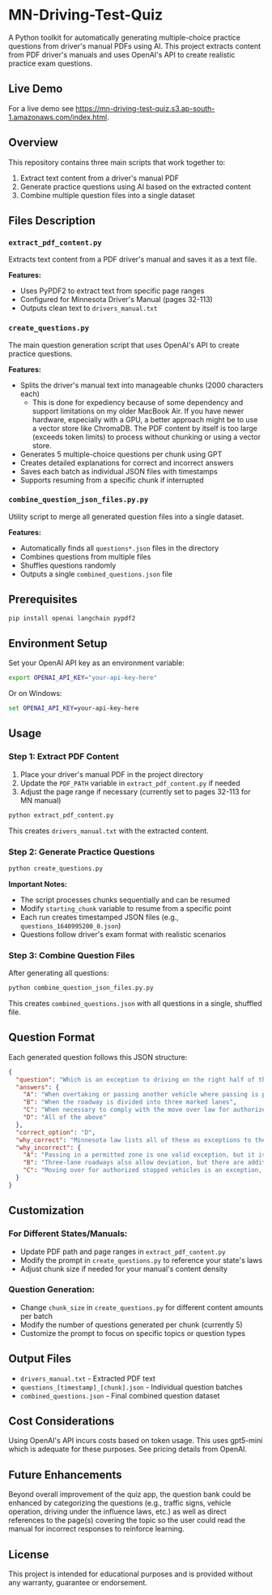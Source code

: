# MN-Driving-Test-Quiz

A Python toolkit for automatically generating multiple-choice practice questions from driver's manual PDFs using AI. This project extracts content from PDF driver's manuals and uses OpenAI's API to create realistic practice exam questions.

## Live Demo

For a live demo see https://mn-driving-test-quiz.s3.ap-south-1.amazonaws.com/index.html.

## Overview

This repository contains three main scripts that work together to:
1. Extract text content from a driver's manual PDF
2. Generate practice questions using AI based on the extracted content
3. Combine multiple question files into a single dataset

## Files Description

### `extract_pdf_content.py`
Extracts text content from a PDF driver's manual and saves it as a text file.

**Features:**
- Uses PyPDF2 to extract text from specific page ranges
- Configured for Minnesota Driver's Manual (pages 32-113)
- Outputs clean text to `drivers_manual.txt`

### `create_questions.py`
The main question generation script that uses OpenAI's API to create practice questions.

**Features:**
- Splits the driver's manual text into manageable chunks (2000 characters each)
  -  This is done for expediency because of some dependency and support limitations on my older MacBook Air. If you have newer hardware, especially with a GPU, a better approach might be to use a vector store like ChromaDB. The PDF content by itself is too large (exceeds token limits) to process without chunking or using a vector store.
- Generates 5 multiple-choice questions per chunk using GPT
- Creates detailed explanations for correct and incorrect answers
- Saves each batch as individual JSON files with timestamps
- Supports resuming from a specific chunk if interrupted

### `combine_question_json_files.py.py`
Utility script to merge all generated question files into a single dataset.

**Features:**
- Automatically finds all `questions*.json` files in the directory
- Combines questions from multiple files
- Shuffles questions randomly
- Outputs a single `combined_questions.json` file

## Prerequisites

```bash
pip install openai langchain pypdf2
```

## Environment Setup

Set your OpenAI API key as an environment variable:

```bash
export OPENAI_API_KEY="your-api-key-here"
```

Or on Windows:
```cmd
set OPENAI_API_KEY=your-api-key-here
```

## Usage

### Step 1: Extract PDF Content

1. Place your driver's manual PDF in the project directory
2. Update the `PDF_PATH` variable in `extract_pdf_content.py` if needed
3. Adjust the page range if necessary (currently set to pages 32-113 for MN manual)

```bash
python extract_pdf_content.py
```

This creates `drivers_manual.txt` with the extracted content.

### Step 2: Generate Practice Questions

```bash
python create_questions.py
```

**Important Notes:**
- The script processes chunks sequentially and can be resumed
- Modify `starting_chunk` variable to resume from a specific point
- Each run creates timestamped JSON files (e.g., `questions_1640995200_0.json`)
- Questions follow driver's exam format with realistic scenarios

### Step 3: Combine Question Files

After generating all questions:

```bash
python combine_question_json_files.py.py
```

This creates `combined_questions.json` with all questions in a single, shuffled file.

## Question Format

Each generated question follows this JSON structure:

```json
{
  "question": "Which is an exception to driving on the right half of the roadway in Minnesota?",
  "answers": {
    "A": "When overtaking or passing another vehicle where passing is permitted",
    "B": "When the roadway is divided into three marked lanes", 
    "C": "When necessary to comply with the move over law for authorized vehicles stopped on the roadway",
    "D": "All of the above"
  },
  "correct_option": "D",
  "why_correct": "Minnesota law lists all of these as exceptions to the requirement to drive on the right half of the roadway.",
  "why_incorrect": {
    "A": "Passing in a permitted zone is one valid exception, but it is not the only one.",
    "B": "Three-lane roadways also allow deviation, but there are additional exceptions.", 
    "C": "Moving over for authorized stopped vehicles is an exception, but not the only one."
  }
}
```

## Customization

### For Different States/Manuals:
- Update PDF path and page ranges in `extract_pdf_content.py`
- Modify the prompt in `create_questions.py` to reference your state's laws
- Adjust chunk size if needed for your manual's content density

### Question Generation:
- Change `chunk_size` in `create_questions.py` for different content amounts per batch
- Modify the number of questions generated per chunk (currently 5)
- Customize the prompt to focus on specific topics or question types

## Output Files

- `drivers_manual.txt` - Extracted PDF text
- `questions_[timestamp]_[chunk].json` - Individual question batches
- `combined_questions.json` - Final combined question dataset

## Cost Considerations

Using OpenAI's API incurs costs based on token usage. This uses gpt5-mini which is adequate for these purposes. See pricing details from OpenAI.

## Future Enhancements

Beyond overall improvement of the quiz app, the question bank could be enhanced by categorizing the questions (e.g., traffic signs, vehicle operation, driving under the influence laws, etc.) as well as direct references to the page(s) covering the topic so the user could read the manual for incorrect responses to reinforce learning.

## License

This project is intended for educational purposes and is provided without any warranty, guarantee or endorsement.
